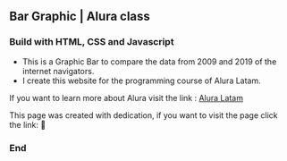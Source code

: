 ## Bar Graphic | Alura class

### Build with HTML, CSS and Javascript

- This is a Graphic Bar to compare the data from 2009 and 2019 of the internet navigators.
- I create this website for the programming course of Alura Latam.

If you want to learn more about Alura visit the link :  [Alura Latam](https://www.aluracursos.com/ "Alura Latam")

This page was created with dedication, if you want to visit the page click the link:  💙

### End